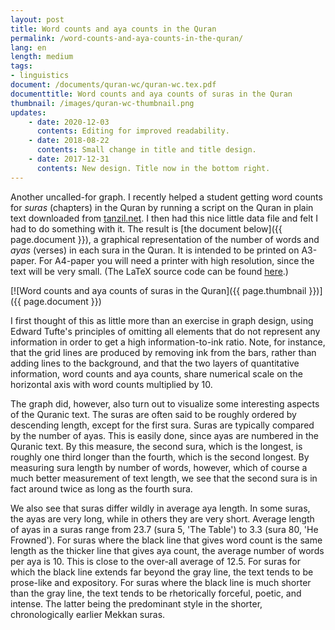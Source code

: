 ```yaml
---
layout: post
title: Word counts and aya counts in the Quran
permalink: /word-counts-and-aya-counts-in-the-quran/
lang: en
length: medium
tags:
- linguistics
document: /documents/quran-wc/quran-wc.tex.pdf
documenttitle: Word counts and aya counts of suras in the Quran
thumbnail: /images/quran-wc-thumbnail.png
updates:
    - date: 2020-12-03
      contents: Editing for improved readability.
    - date: 2018-08-22
      contents: Small change in title and title design.
    - date: 2017-12-31
      contents: New design. Title now in the bottom right.
---
```


Another uncalled-for graph. I recently helped a student getting word counts for *suras* (chapters) in the Quran by running a script on the Quran in plain text downloaded from [tanzil.net](http://tanzil.net). I then had this nice little data file and felt I had to do something with it. The result is [the document below]({{ page.document }}), a graphical representation of the number of words and *ayas* (verses) in each sura in the Quran. It is intended to be printed on A3-paper. For A4-paper you will need a printer with high resolution, since the text will be very small. (The LaTeX source code can be found [here](/documents/quran-wc/quran-wc.tex).)

[![Word counts and aya counts of suras in the Quran]({{ page.thumbnail }})]({{ page.document }})

I first thought of this as little more than an exercise in graph design, using Edward Tufte's principles of omitting all elements that do not represent any information in order to get a high information-to-ink ratio. Note, for instance, that the grid lines are produced by removing ink from the bars, rather than adding lines to the background, and that the two layers of quantitative information, word counts and aya counts, share numerical scale on the horizontal axis with word counts multiplied by&nbsp;10.

The graph did, however, also turn out to visualize some interesting aspects of the Quranic text. The suras are often said to be roughly ordered by descending length, except for the first sura. Suras are typically compared by the number of ayas. This is easily done, since ayas are numbered in the Quranic text. By this measure, the second sura, which is the longest, is roughly one third longer than the fourth, which is the second longest. By measuring sura length by number of words, however, which of course a much better measurement of text length, we see that the second sura is in fact around twice as long as the fourth sura.

We also see that suras differ wildly in average aya length. In some suras, the ayas are very long, while in others they are very short. Average length of ayas in a suras range from 23.7 (sura&nbsp;5, 'The Table') to&nbsp;3.3 (sura&nbsp;80, 'He Frowned'). For suras where the black line that gives word count is the same length as the thicker line that gives aya count, the average number of words per aya is&nbsp;10. This is close to the over-all average of&nbsp;12.5. For suras for which the black line extends far beyond the gray line, the text tends to be prose-like and expository. For suras where the black line is much shorter than the gray line, the text tends to be rhetorically forceful, poetic, and intense. The latter being the predominant style in the shorter, chronologically earlier Mekkan suras.
